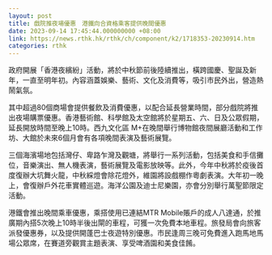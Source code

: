```yaml
---
layout: post
title: 戲院推夜場優惠　港鐵向合資格乘客提供晚間優惠
date: 2023-09-14 17:45:44.000000000 +08:00
link: https://news.rthk.hk/rthk/ch/component/k2/1718353-20230914.htm
categories: rthk
---
```


政府開展「香港夜繽紛」活動，將於中秋節前後陸續推出，橫跨國慶、聖誕及新年，一直至明年初。內容涵蓋娛樂、藝術、文化及消費等，吸引市民外出，營造熱鬧氣氛。

其中超過80個商場會提供餐飲及消費優惠，以配合延長營業時間，部分戲院將推出夜場購票優惠。香港藝術館、科學館及太空館將於星期五、六、日及公眾假期，延長開放時間至晚上10時。西九文化區 M+在晚間舉行博物館夜間展廳活動和工作坊、大館於未來6個月會有各項晚間表演及藝術展覽。

三個海濱場地包括灣仔、卑路乍灣及觀塘，將舉行一系列活動，包括美食和手信攤位，音樂演出、無人機表演，藝術展覽及電影放映等。此外，今年中秋將於疫後首度復辦大坑舞火龍，中秋綵燈會除花燈外，維園將設戲棚作粵劇表演。大年初一晚上，會復辦戶外花車實體巡遊。海洋公園及迪士尼樂園，亦會分別舉行萬聖節限定活動。

港鐵會推出晚間乘車優惠，乘搭使用已連結MTR Mobile賬戶的成人八達通，於推廣期內搭5次晚上10時半後出閘的車程，可獲一次免費本地車程。旅發局會向旅客派發優惠券，以及提供開蓬巴士夜遊特別優惠。市民逢周三晚可免費進入跑馬地馬場公眾席，在賽道旁觀賞主題表演、享受啤酒園和美食佳餚。
